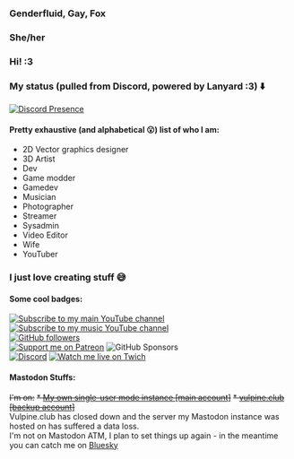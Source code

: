 ### Genderfluid, Gay, Fox
### She/her
### Hi! :3
### My status (pulled from Discord, powered by Lanyard :3) ⬇️
[![Discord Presence](https://lanyard.cnrad.dev/api/263241553072488448?bg=0d1117)](https://discord.benjifox.gay)
#### Pretty exhaustive (and alphabetical 😮) list of who I am:
* 2D Vector graphics designer
* 3D Artist
* Dev
* Game modder
* Gamedev
* Musician
* Photographer
* Streamer
* Sysadmin
* Video Editor
* Wife
* YouTuber
### I just love creating stuff 😅
#### Some cool badges:
[![Subscribe to my main YouTube channel](https://img.shields.io/youtube/channel/subscribers/UCkh2LBdoBAIcRM17te7sN_w?label=Subscribe&style=social)](https://link.benjifox.gay/subyt) [![Subscribe to my music YouTube channel](https://img.shields.io/youtube/channel/subscribers/UC60KFh04_GnF_t1aBlDgrVQ?label=Subscribe&logo=youtubemusic&style=social)](https://link.benjifox.gay/submusicyt)  
[![GitHub followers](https://img.shields.io/github/followers/ddomino007?style=social)](https://github.com/ddomino007)  
[![Support me on Patreon](https://img.shields.io/endpoint.svg?url=https%3A%2F%2Fshieldsio-patreon.vercel.app%2Fapi%3Fusername%3DBenjiThatFoxGuy%26type%3Dpatrons&style=social)](https://link.benjifox.gay/patreon) ![GitHub Sponsors](https://img.shields.io/github/sponsors/ddomino007?logo=github&style=social)  
[![Discord](https://img.shields.io/discord/959465914024218705?label=Community&logo=discord&style=social)](https://link.benjifox.gay/discord) [![Watch me live on Twich](https://img.shields.io/twitch/status/benjithatfoxguy?style=social)](https://link.benjifox.gay/twitch)  
#### Mastodon Stuffs:
~~I'm on:~~
~~* <a rel="me" href="https://mastodon.benjifox.gay">My own single-user mode instance [main account]</a>~~
~~* <a rel="me" href="https://vulpine.club/@benji">vulpine.club [backup account]</a>~~  
Vulpine.club has closed down and the server my Mastodon instance was hosted on has suffered a data loss.  
I'm not on Mastodon ATM, I plan to set things up again - in the meantime you can catch me on <a rel="me" href="https://link.benjifox.gay/bsky"> Bluesky</a>
